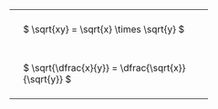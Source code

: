 ---
---

#  
<br>
<style type="text/css">
#T_b52d5 th.col_heading {
  text-align: left;
  font-size: 1em;
}
#T_b52d5 td {
  text-align: left;
  font-size: 1em;
  padding: 1.5em;
}
#T_b52d5_row0_col0, #T_b52d5_row1_col0 {
  width: 300px;
  white-space: pre-wrap;
}
</style>
<table id="T_b52d5">
  <thead>
  </thead>
  <tbody>
    <tr>
      <td id="T_b52d5_row0_col0" class="data row0 col0" >$ \sqrt{xy} = \sqrt{x} \times \sqrt{y} $</td>
    </tr>
    <tr>
      <td id="T_b52d5_row1_col0" class="data row1 col0" >$ \sqrt{\dfrac{x}{y}} = \dfrac{\sqrt{x}}{\sqrt{y}} $</td>
    </tr>
  </tbody>
</table>
